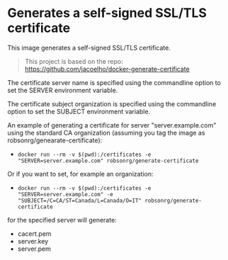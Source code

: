 # Generates a self-signed SSL/TLS certificate

This image generates a self-signed SSL/TLS certificate.

> This project is based on the repo: https://github.com/jacoelho/docker-generate-certificate

The certificate server name is specified using the commandline option to set the SERVER environment variable.

The certificate subject organization is specified using the commandline option to set the SUBJECT environment variable.

An example of generating a certificate for server "server.example.com" using the standard CA organization (assuming you tag the image as robsonrg/genearate-certificate):

- ```docker run --rm -v $(pwd):/certificates -e "SERVER=server.example.com" robsonrg/generate-certificate```

Or if you want to set, for example an organization:

- ```docker run --rm -v $(pwd):/certificates -e "SERVER=server.example.com" -e "SUBJECT=/C=CA/ST=Canada/L=Canada/O=IT" robsonrg/generate-certificate```

for the specified server will generate:

  * cacert.pem
  * server.key
  * server.pem
